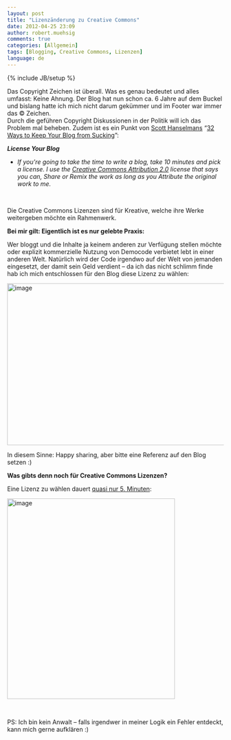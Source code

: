 ```yaml
---
layout: post
title: "Lizenzänderung zu Creative Commons"
date: 2012-04-25 23:09
author: robert.muehsig
comments: true
categories: [Allgemein]
tags: [Blogging, Creative Commons, Lizenzen]
language: de
---
```

{% include JB/setup %}
<p>Das Copyright Zeichen ist überall. Was es genau bedeutet und alles umfasst: Keine Ahnung. Der Blog hat nun schon ca. 6 Jahre auf dem Buckel und bislang hatte ich mich nicht darum gekümmer und im Footer war immer das © Zeichen.<br>Durch die geführen Copyright Diskussionen in der Politik will ich das Problem mal beheben. Zudem ist es ein Punkt von <a href="http://www.hanselman.com/blog/BlogInteresting32WaysToKeepYourBlogFromSucking.aspx">Scott Hanselmans</a> “<a href="http://www.hanselman.com/blog/BlogInteresting32WaysToKeepYourBlogFromSucking.aspx">32 Ways to Keep Your Blog from Sucking</a>”:</p> <p><strong><em>License Your Blog</em></strong> <ul> <li><em>If you're going to take the time to write a blog, take 10 minutes and pick a license. I use the </em><a href="http://creativecommons.org/licenses/by/2.0/"><em>Creative Commons Attribution 2.0</em></a><em> license that says you can, Share or Remix the work as long as you Attribute the original work to me.</em></li></ul> <p>&nbsp;</p> <p>Die Creative Commons Lizenzen sind für Kreative, welche ihre Werke weitergeben möchte ein Rahmenwerk. </p> <p><strong>Bei mir gilt: Eigentlich ist es nur gelebte Praxis:</strong></p> <p>Wer bloggt und die Inhalte ja keinem anderen zur Verfügung stellen möchte oder explizit kommerzielle Nutzung von Democode verbietet lebt in einer anderen Welt. Natürlich wird der Code irgendwo auf der Welt von jemanden eingesetzt, der damit sein Geld verdient – da ich das nicht schlimm finde hab ich mich entschlossen für den Blog diese Lizenz zu wählen:</p> <p><a href="http://creativecommons.org/licenses/by-sa/3.0/de/"><img style="background-image: none; border-bottom: 0px; border-left: 0px; padding-left: 0px; padding-right: 0px; display: inline; border-top: 0px; border-right: 0px; padding-top: 0px" title="image" border="0" alt="image" src="{{BASE_PATH}}/assets/wp-images-de/image1519.png" width="594" height="376"></a></p> <p>In diesem Sinne: Happy sharing, aber bitte eine Referenz auf den Blog setzen :)</p> <p><strong>Was gibts denn noch für Creative Commons Lizenzen?</strong></p> <p>Eine Lizenz zu wählen dauert <a href="http://creativecommons.org/choose/">quasi nur 5. Minuten</a>:</p> <p><a href="http://creativecommons.org/choose/"><img style="background-image: none; border-bottom: 0px; border-left: 0px; padding-left: 0px; padding-right: 0px; display: inline; border-top: 0px; border-right: 0px; padding-top: 0px" title="image" border="0" alt="image" src="{{BASE_PATH}}/assets/wp-images-de/image1520.png" width="390" height="466"></a></p> <p>&nbsp;</p> <p>PS: Ich bin kein Anwalt – falls irgendwer in meiner Logik ein Fehler entdeckt, kann mich gerne aufklären :)</p>
